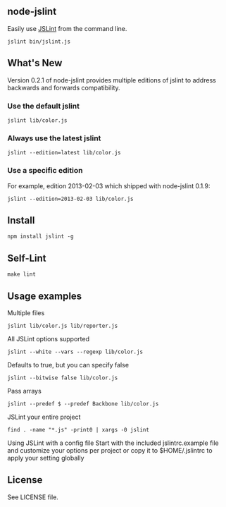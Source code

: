 ## node-jslint

Easily use [JSLint][] from the command line.

    jslint bin/jslint.js

## What's New

Version 0.2.1 of node-jslint provides multiple editions of jslint to 
address backwards and forwards compatibility.

### Use the default jslint

    jslint lib/color.js

### Always use the latest jslint

    jslint --edition=latest lib/color.js

### Use a specific edition 

For example, edition 2013-02-03 which shipped with node-jslint 0.1.9:

    jslint --edition=2013-02-03 lib/color.js

## Install

    npm install jslint -g

## Self-Lint

    make lint

## Usage examples

Multiple files

    jslint lib/color.js lib/reporter.js

All JSLint options supported

    jslint --white --vars --regexp lib/color.js

Defaults to true, but you can specify false

    jslint --bitwise false lib/color.js

Pass arrays

    jslint --predef $ --predef Backbone lib/color.js

JSLint your entire project

    find . -name "*.js" -print0 | xargs -0 jslint

Using JSLint with a config file
  Start with the included jslintrc.example file and customize your options 
  per project or copy it to $HOME/.jslintrc to apply your setting globally

## License

See LICENSE file.

[JSLint]: http://jslint.com/
